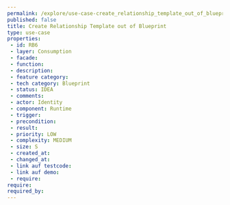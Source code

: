 ```yaml
---
permalink: /explore/use-case-create_relationship_template_out_of_blueprint
published: false
title: Create Relationship Template out of Blueprint
type: use-case
properties:
 - id: RB6
 - layer: Consumption
 - facade: 
 - function: 
 - description: 
 - feature category: 
 - tech category: Blueprint
 - status: IDEA
 - comments: 
 - actor: Identity
 - component: Runtime
 - trigger: 
 - precondition: 
 - result: 
 - priority: LOW
 - complexity: MEDIUM
 - size: S
 - created_at: 
 - changed_at: 
 - link auf testcode: 
 - link auf demo: 
 - require: 
require:
required_by:
---
```


